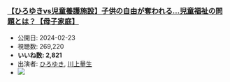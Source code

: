 ### [【ひろゆきvs児童養護施設】子供の自由が奪われる...児童福祉の問題とは？【母子家庭】](https://www.youtube.com/watch?v=XJnfFesGJ-w)
-   公開日: 2024-02-23
-   視聴数: 269,220
-   **いいね数: 2,821**
-   出演者: [ひろゆき](/rehacq_fan/people/ひろゆき "wikilink"), [川上量生](/rehacq_fan/people/川上量生 "wikilink")
- [![](https://img.youtube.com/vi/XJnfFesGJ-w/hqdefault.jpg)](https://www.youtube.com/watch?v=XJnfFesGJ-w)
